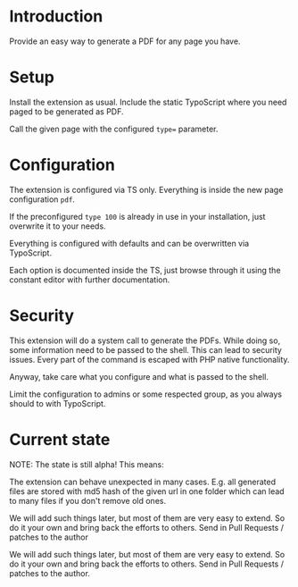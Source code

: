 # Introduction

Provide an easy way to generate a PDF for any page you have.

# Setup

Install the extension as usual. Include the static TypoScript where you need
paged to be generated as PDF.

Call the given page with the configured `type=` parameter.

# Configuration

The extension is configured via TS only. Everything is inside the new page
configuration `pdf`.

If the preconfigured `type 100` is already in use in your installation, just
overwrite it to your needs.

Everything is configured with defaults and can be overwritten via TypoScript.

Each option is documented inside the TS, just browse through it using the
constant editor with further documentation.

# Security

This extension will do a system call to generate the PDFs. While doing so, some
information need to be passed to the shell. This can lead to security issues.
Every part of the command is escaped with PHP native functionality.

Anyway, take care what you configure and what is passed to the shell.

Limit the configuration to admins or some respected group, as you always should
to with TypoScript.

# Current state

NOTE: The state is still alpha! This means:

The extension can behave unexpected in many cases. E.g. all generated files are
stored with md5 hash of the given url in one folder which can lead to many files
if you don't remove old ones.

We will add such things later, but most of them are very easy to extend. So do
it your own and bring back the efforts to others. Send in Pull Requests /
patches to the author

We will add such things later, but most of them are very easy to extend. So do
it your own and bring back the efforts to others. Send in Pull Requests /
patches to the author.
